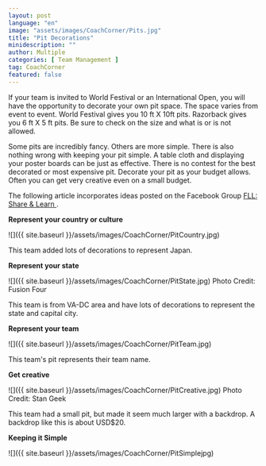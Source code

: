 ```yaml
---
layout: post
language: "en"
image: "assets/images/CoachCorner/Pits.jpg"
title: "Pit Decorations"
minidescription: ""
author: Multiple
categories: [ Team Management ]
tag: CoachCorner
featured: false
---
```

If your team is invited to World Festival or an International Open, you will have the opportunity to decorate your own pit space. The space varies from event to event. World Festival gives you 10 ft X 10ft pits.  Razorback gives you 6 ft X 5 ft pits. Be sure to check on the size and what is or is not allowed.

Some pits are incredibly fancy. Others are more simple. There is also nothing wrong with keeping your pit simple. A table cloth and displaying your poster boards can be just as effective. There is no contest for the best decorated or most expensive pit. Decorate your pit as your budget allows. Often you can get very creative even on a small budget.
 
 The following article incorporates ideas posted on the Facebook Group <a href="https://www.facebook.com/groups/FLLShareandLearn/">FLL: Share & Learn </a>.
 
**Represent your country or culture**

![]({{ site.baseurl }}/assets/images/CoachCorner/PitCountry.jpg)

This team added lots of decorations to represent Japan.

**Represent your state**

![]({{ site.baseurl }}/assets/images/CoachCorner/PitState.jpg)
Photo Credit: Fusion Four

This team is from VA-DC area and have lots of decorations to represent the state and capital city.

**Represent your team**

![]({{ site.baseurl }}/assets/images/CoachCorner/PitTeam.jpg)

This team's pit represents their team name.

**Get creative**

![]({{ site.baseurl }}/assets/images/CoachCorner/PitCreative.jpg)
Photo Credit: Stan Geek

This team had a small pit, but made it seem much larger with a backdrop. A backdrop like this is about USD$20.

**Keeping it Simple**

![]({{ site.baseurl }}/assets/images/CoachCorner/PitSimplejpg)

